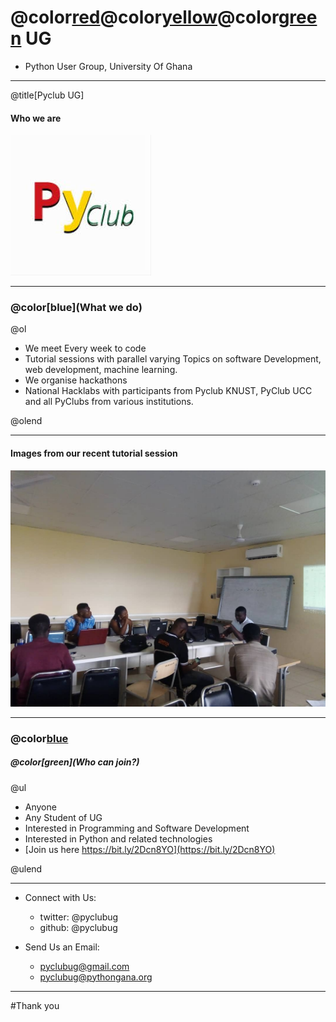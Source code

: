 # @color[red](P)@color[yellow](y)@color[green](Club) UG
- Python User Group, University Of Ghana

---

@title[Pyclub UG]


#### Who we are

![Logo](assets/img/logo.jpg)

---

### @color[blue](What we do)

@ol

- We meet Every week to code
- Tutorial sessions with parallel varying Topics on software Development, web development, machine learning.
- We organise hackathons
- National Hacklabs with participants from Pyclub KNUST, PyClub UCC and all PyClubs from various institutions.

@olend

---
#### Images from our recent tutorial session

![Logo](assets/img/img1.jpeg)


---

### @color[blue](Membership)
##### @color[green](Who can join?)
@ul

- Anyone
- Any Student of UG
- Interested in Programming and Software Development
- Interested in Python and related technologies
- [Join us here https://bit.ly/2Dcn8YO](https://bit.ly/2Dcn8YO)

@ulend

---

- Connect with Us:
    - twitter: @pyclubug
    - github: @pyclubug

- Send Us an Email:
    - pyclubug@gmail.com
    - pyclubug@pythongana.org

---
#Thank you